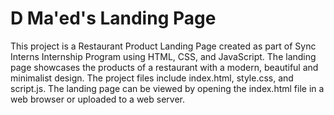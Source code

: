 # D Ma'ed's Landing Page

This project is a Restaurant Product Landing Page created as part of Sync Interns Internship Program using HTML, CSS, and JavaScript. The landing page showcases the products of a restaurant with a modern, beautiful and minimalist design. The project files include index.html, style.css, and script.js. The landing page can be viewed by opening the index.html file in a web browser or uploaded to a web server.

